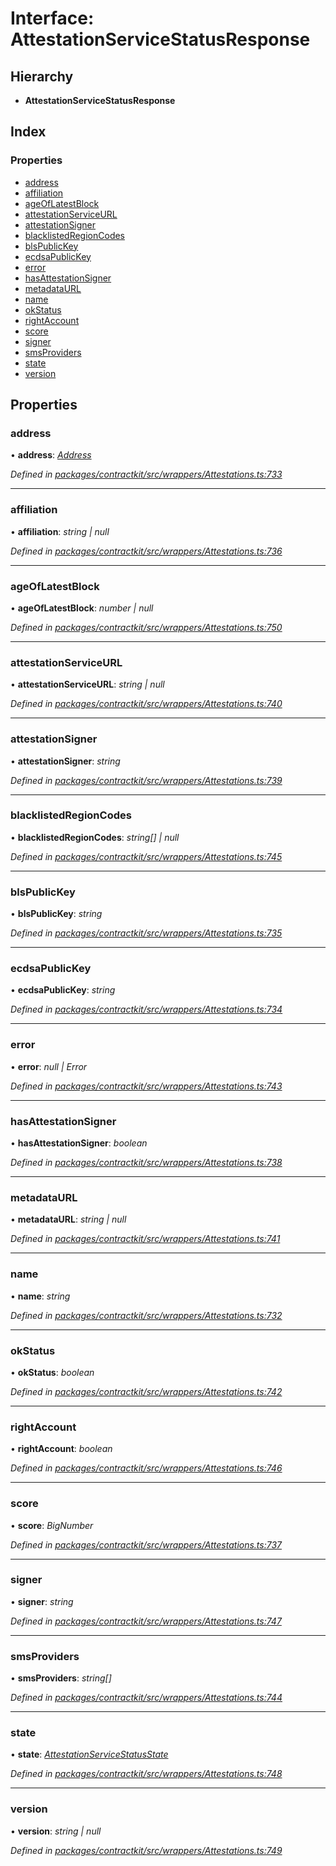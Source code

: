 # Interface: AttestationServiceStatusResponse

## Hierarchy

* **AttestationServiceStatusResponse**

## Index

### Properties

* [address](_wrappers_attestations_.attestationservicestatusresponse.md#address)
* [affiliation](_wrappers_attestations_.attestationservicestatusresponse.md#affiliation)
* [ageOfLatestBlock](_wrappers_attestations_.attestationservicestatusresponse.md#ageoflatestblock)
* [attestationServiceURL](_wrappers_attestations_.attestationservicestatusresponse.md#attestationserviceurl)
* [attestationSigner](_wrappers_attestations_.attestationservicestatusresponse.md#attestationsigner)
* [blacklistedRegionCodes](_wrappers_attestations_.attestationservicestatusresponse.md#blacklistedregioncodes)
* [blsPublicKey](_wrappers_attestations_.attestationservicestatusresponse.md#blspublickey)
* [ecdsaPublicKey](_wrappers_attestations_.attestationservicestatusresponse.md#ecdsapublickey)
* [error](_wrappers_attestations_.attestationservicestatusresponse.md#error)
* [hasAttestationSigner](_wrappers_attestations_.attestationservicestatusresponse.md#hasattestationsigner)
* [metadataURL](_wrappers_attestations_.attestationservicestatusresponse.md#metadataurl)
* [name](_wrappers_attestations_.attestationservicestatusresponse.md#name)
* [okStatus](_wrappers_attestations_.attestationservicestatusresponse.md#okstatus)
* [rightAccount](_wrappers_attestations_.attestationservicestatusresponse.md#rightaccount)
* [score](_wrappers_attestations_.attestationservicestatusresponse.md#score)
* [signer](_wrappers_attestations_.attestationservicestatusresponse.md#signer)
* [smsProviders](_wrappers_attestations_.attestationservicestatusresponse.md#smsproviders)
* [state](_wrappers_attestations_.attestationservicestatusresponse.md#state)
* [version](_wrappers_attestations_.attestationservicestatusresponse.md#version)

## Properties

###  address

• **address**: *[Address](../modules/_base_.md#address)*

*Defined in [packages/contractkit/src/wrappers/Attestations.ts:733](https://github.com/celo-org/celo-monorepo/blob/master/packages/contractkit/src/wrappers/Attestations.ts#L733)*

___

###  affiliation

• **affiliation**: *string | null*

*Defined in [packages/contractkit/src/wrappers/Attestations.ts:736](https://github.com/celo-org/celo-monorepo/blob/master/packages/contractkit/src/wrappers/Attestations.ts#L736)*

___

###  ageOfLatestBlock

• **ageOfLatestBlock**: *number | null*

*Defined in [packages/contractkit/src/wrappers/Attestations.ts:750](https://github.com/celo-org/celo-monorepo/blob/master/packages/contractkit/src/wrappers/Attestations.ts#L750)*

___

###  attestationServiceURL

• **attestationServiceURL**: *string | null*

*Defined in [packages/contractkit/src/wrappers/Attestations.ts:740](https://github.com/celo-org/celo-monorepo/blob/master/packages/contractkit/src/wrappers/Attestations.ts#L740)*

___

###  attestationSigner

• **attestationSigner**: *string*

*Defined in [packages/contractkit/src/wrappers/Attestations.ts:739](https://github.com/celo-org/celo-monorepo/blob/master/packages/contractkit/src/wrappers/Attestations.ts#L739)*

___

###  blacklistedRegionCodes

• **blacklistedRegionCodes**: *string[] | null*

*Defined in [packages/contractkit/src/wrappers/Attestations.ts:745](https://github.com/celo-org/celo-monorepo/blob/master/packages/contractkit/src/wrappers/Attestations.ts#L745)*

___

###  blsPublicKey

• **blsPublicKey**: *string*

*Defined in [packages/contractkit/src/wrappers/Attestations.ts:735](https://github.com/celo-org/celo-monorepo/blob/master/packages/contractkit/src/wrappers/Attestations.ts#L735)*

___

###  ecdsaPublicKey

• **ecdsaPublicKey**: *string*

*Defined in [packages/contractkit/src/wrappers/Attestations.ts:734](https://github.com/celo-org/celo-monorepo/blob/master/packages/contractkit/src/wrappers/Attestations.ts#L734)*

___

###  error

• **error**: *null | Error*

*Defined in [packages/contractkit/src/wrappers/Attestations.ts:743](https://github.com/celo-org/celo-monorepo/blob/master/packages/contractkit/src/wrappers/Attestations.ts#L743)*

___

###  hasAttestationSigner

• **hasAttestationSigner**: *boolean*

*Defined in [packages/contractkit/src/wrappers/Attestations.ts:738](https://github.com/celo-org/celo-monorepo/blob/master/packages/contractkit/src/wrappers/Attestations.ts#L738)*

___

###  metadataURL

• **metadataURL**: *string | null*

*Defined in [packages/contractkit/src/wrappers/Attestations.ts:741](https://github.com/celo-org/celo-monorepo/blob/master/packages/contractkit/src/wrappers/Attestations.ts#L741)*

___

###  name

• **name**: *string*

*Defined in [packages/contractkit/src/wrappers/Attestations.ts:732](https://github.com/celo-org/celo-monorepo/blob/master/packages/contractkit/src/wrappers/Attestations.ts#L732)*

___

###  okStatus

• **okStatus**: *boolean*

*Defined in [packages/contractkit/src/wrappers/Attestations.ts:742](https://github.com/celo-org/celo-monorepo/blob/master/packages/contractkit/src/wrappers/Attestations.ts#L742)*

___

###  rightAccount

• **rightAccount**: *boolean*

*Defined in [packages/contractkit/src/wrappers/Attestations.ts:746](https://github.com/celo-org/celo-monorepo/blob/master/packages/contractkit/src/wrappers/Attestations.ts#L746)*

___

###  score

• **score**: *BigNumber*

*Defined in [packages/contractkit/src/wrappers/Attestations.ts:737](https://github.com/celo-org/celo-monorepo/blob/master/packages/contractkit/src/wrappers/Attestations.ts#L737)*

___

###  signer

• **signer**: *string*

*Defined in [packages/contractkit/src/wrappers/Attestations.ts:747](https://github.com/celo-org/celo-monorepo/blob/master/packages/contractkit/src/wrappers/Attestations.ts#L747)*

___

###  smsProviders

• **smsProviders**: *string[]*

*Defined in [packages/contractkit/src/wrappers/Attestations.ts:744](https://github.com/celo-org/celo-monorepo/blob/master/packages/contractkit/src/wrappers/Attestations.ts#L744)*

___

###  state

• **state**: *[AttestationServiceStatusState](../enums/_wrappers_attestations_.attestationservicestatusstate.md)*

*Defined in [packages/contractkit/src/wrappers/Attestations.ts:748](https://github.com/celo-org/celo-monorepo/blob/master/packages/contractkit/src/wrappers/Attestations.ts#L748)*

___

###  version

• **version**: *string | null*

*Defined in [packages/contractkit/src/wrappers/Attestations.ts:749](https://github.com/celo-org/celo-monorepo/blob/master/packages/contractkit/src/wrappers/Attestations.ts#L749)*
